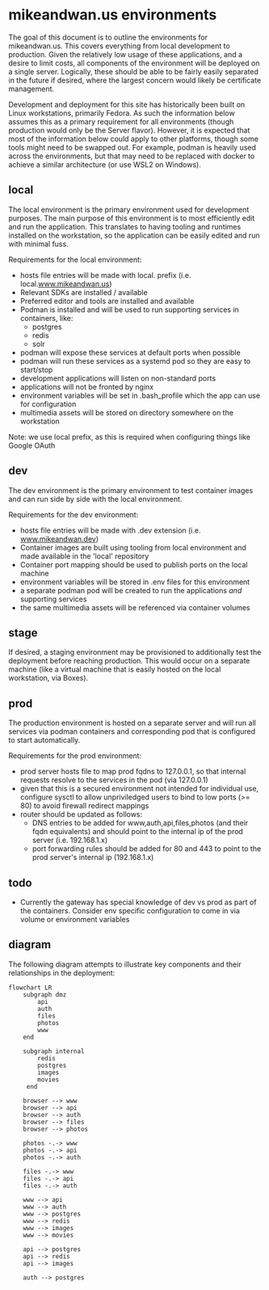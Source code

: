 # mikeandwan.us environments

The goal of this document is to outline the environments for mikeandwan.us.
This covers everything from local development to production.  Given the
relatively low usage of these applications, and a desire to limit costs,
all components of the environment will be deployed on a single server.
Logically, these should be able to be fairly easily separated in the future
if desired, where the largest concern would likely be certificate management.

Development and deployment for this site has historically been built on Linux
workstations, primarily Fedora.  As such the information below assumes this as
a primary requirement for all environments (though production would only be the
Server flavor).  However, it is expected that most of the information below
could apply to other platforms, though some tools might need to be swapped out.
For example, podman is heavily used across the environments, but that may
need to be replaced with docker to achieve a similar architecture (or use WSL2
on Windows).

## local

The local environment is the primary environment used for development purposes.
The main purpose of this environment is to most efficiently edit and run the
application.  This translates to having tooling and runtimes installed on the
workstation, so the application can be easily edited and run with minimal fuss.

Requirements for the local environment:

- hosts file entries will be made with local. prefix (i.e. local.www.mikeandwan.us)
- Relevant SDKs are installed / available
- Preferred editor and tools are installed and available
- Podman is installed and will be used to run supporting services in containers, like:
  - postgres
  - redis
  - solr
- podman will expose these services at default ports when possible
- podman will run these services as a systemd pod so they are easy to start/stop
- development applications will listen on non-standard ports
- applications will not be fronted by nginx
- environment variables will be set in .bash_profile which the app can use for configuration
- multimedia assets will be stored on directory somewhere on the workstation

Note: we use local prefix, as this is required when configuring things like Google OAuth

## dev

The dev environment is the primary environment to test container images and
can run side by side with the local environment.

Requirements for the dev environment:

- hosts file entries will be made with .dev extension (i.e. www.mikeandwan.dev)
- Container images are built using tooling from local environment and made
  available in the 'local' repository
- Container port mapping should be used to publish ports on the local machine
- environment variables will be stored in .env files for this environment
- a separate podman pod will be created to run the applications _and_ supporting services
- the same multimedia assets will be referenced via container volumes

## stage

If desired, a staging environment may be provisioned to additionally test the
deployment before reaching production.  This would occur on a separate machine
(like a virtual machine that is easily hosted on the local workstation, via Boxes).

## prod

The production environment is hosted on a separate server and will run all services
via podman containers and corresponding pod that is configured to start automatically.

Requirements for the prod environment:

- prod server hosts file to map prod fqdns to 127.0.0.1, so that internal requests
  resolve to the services in the pod (via 127.0.0.1)
- given that this is a secured environment not intended for individual use, configure
  sysctl to allow unpriviledged users to bind to low ports (>= 80) to avoid firewall
  redirect mappings
- router should be updated as follows:
  - DNS entries to be added for www,auth,api,files,photos (and their fqdn equivalents)
    and should point to the internal ip of the prod server (i.e. 192.168.1.x)
  - port forwarding rules should be added for 80 and 443 to point to the prod server's
    internal ip (192.168.1.x)

## todo

- Currently the gateway has special knowledge of dev vs prod as part of the containers.
  Consider env specific configuration to come in via volume or environment variables

## diagram

The following diagram attempts to illustrate key components and their relationships in
the deployment:

```mermaid
flowchart LR
    subgraph dmz
        api
        auth
        files
        photos
        www
    end

    subgraph internal
        redis
        postgres
        images
        movies
     end

    browser --> www
    browser --> api
    browser --> auth
    browser --> files
    browser --> photos

    photos -.-> www
    photos -.-> api
    photos -.-> auth

    files -.-> www
    files -.-> api
    files -.-> auth

    www --> api
    www --> auth
    www --> postgres
    www --> redis
    www --> images
    www --> movies

    api --> postgres
    api --> redis
    api --> images

    auth --> postgres
```
